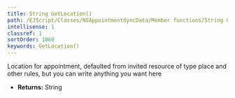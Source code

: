 ```yaml
---
title: String GetLocation()
path: /EJScript/Classes/NSAppointmentSyncData/Member functions/String GetLocation()
intellisense: 1
classref: 1
sortOrder: 1060
keywords: GetLocation()
---
```



Location for appointment, defaulted from invited resource of type place and other rules, but you can write anything you want here



* **Returns:** String


